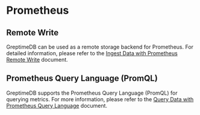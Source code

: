# Prometheus

## Remote Write

GreptimeDB can be used as a remote storage backend for Prometheus.
For detailed information,
please refer to the [Ingest Data with Prometheus Remote Write](/user-guide/ingest-data/for-observability/prometheus.md) document.

## Prometheus Query Language (PromQL)

GreptimeDB supports the Prometheus Query Language (PromQL) for querying metrics.
For more information,
please refer to the [Query Data with Prometheus Query Language](/user-guide/query-data/promql.md) document.

